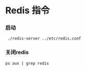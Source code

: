 # Redis 指令

### 启动

```
 ./redis-server ../etc/redis.conf
```

### 关闭redis

```
ps aux | grep redis
```